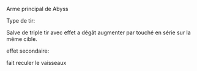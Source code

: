 Arme principal de Abyss

Type de tir:

Salve de triple tir avec effet a dégât augmenter par touché en série sur la même cible.

effet secondaire:

fait reculer le vaisseaux